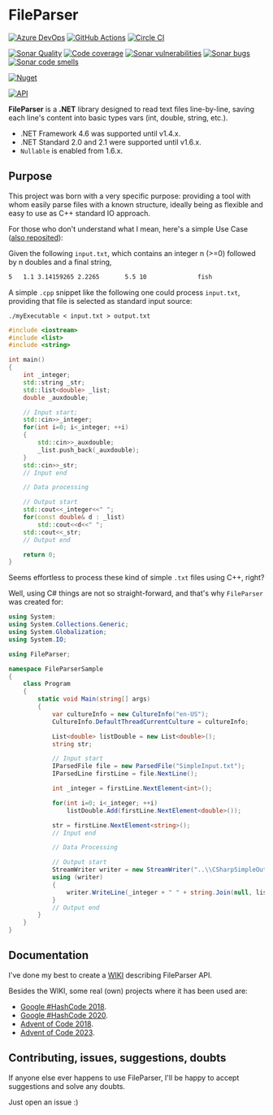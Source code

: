 # FileParser

[![Azure DevOps][azuredevopslogo]][azuredevopslink]
[![GitHub Actions][githubactionslogo]][githubactionslink]
[![Circle CI][circlecilogo]][circlecilink]

[![Sonar Quality][sonarqualitylogo]][sonarqubelink]
[![Code coverage][sonarcoveragelogo]][sonarqubelink]
[![Sonar vulnerabilities][sonarvulnerabilitieslogo]][sonarqubelink]
[![Sonar bugs][sonarbugslogo]][sonarqubelink]
[![Sonar code smells][sonarcodesmellslogo]][sonarqubelink]

[![Nuget][nugetlogo]][nugetlink]

[![API][apimundologo]][apimundolink]

**FileParser** is a **.NET** library designed to read text files line-by-line, saving each line's content into basic types vars (int, double, string, etc.).

- .NET Framework 4.6 was supported until v1.4.x.
- .NET Standard 2.0 and 2.1 were supported until v1.6.x.
- `Nullable` is enabled from 1.6.x.

## Purpose

This project was born with a very specific purpose: providing a tool with whom easily parse files with a known structure, ideally being as flexible and easy to use as C++ standard IO approach.

For those who don't understand what I mean, here's a simple Use Case ([also reposited](https://github.com/eduherminio/FileParser/tree/main/Examples)):

Given the following `input.txt`, which contains an integer n (>=0) followed by n doubles and a final string,

```txt
5   1.1 3.14159265 2.2265       5.5 10              fish
```

A simple `.cpp` snippet like the following one could process `input.txt`, providing that file is selected as standard input source:

`./myExecutable < input.txt > output.txt`

```cpp
#include <iostream>
#include <list>
#include <string>

int main()
{
    int _integer;
    std::string _str;
    std::list<double> _list;
    double _auxdouble;

    // Input start;
    std::cin>>_integer;
    for(int i=0; i<_integer; ++i)
    {
        std::cin>>_auxdouble;
        _list.push_back(_auxdouble);
    }
    std::cin>>_str;
    // Input end

    // Data processing

    // Output start
    std::cout<<_integer<<" ";
    for(const double& d : _list)
        std::cout<<d<<" ";
    std::cout<<_str;
    // Output end

    return 0;
}
```

Seems effortless to process these kind of simple `.txt` files using C++, right?

Well, using C# things are not so straight-forward, and that's why `FileParser` was created for:

```csharp
using System;
using System.Collections.Generic;
using System.Globalization;
using System.IO;

using FileParser;

namespace FileParserSample
{
    class Program
    {
        static void Main(string[] args)
        {
            var cultureInfo = new CultureInfo("en-US");
            CultureInfo.DefaultThreadCurrentCulture = cultureInfo;

            List<double> listDouble = new List<double>();
            string str;

            // Input start
            IParsedFile file = new ParsedFile("SimpleInput.txt");
            IParsedLine firstLine = file.NextLine();

            int _integer = firstLine.NextElement<int>();

            for(int i=0; i<_integer; ++i)
                listDouble.Add(firstLine.NextElement<double>());

            str = firstLine.NextElement<string>();
            // Input end

            // Data Processing

            // Output start
            StreamWriter writer = new StreamWriter("..\\CSharpSimpleOutput.txt");
            using (writer)
            {
                writer.WriteLine(_integer + " " + string.Join(null, listDouble));
            }
            // Output end
        }
    }
}
```

## Documentation

I've done my best to create a [WIKI](https://github.com/eduherminio/FileParser/wiki) describing FileParser API.

Besides the WIKI, some real (own) projects where it has been used are:

- [Google #HashCode 2018](https://github.com/eduherminio/Google_HashCode_2018/blob/master/GoogleHashCode2018/Project/Manager.cs#L63).
- [Google #HashCode 2020](https://github.com/eduherminio/Google_HashCode_2020/blob/master/GoogleHashCode/BookManager.cs#L167).
- [Advent of Code 2018](https://github.com/eduherminio/advent-of-code-2018).
- [Advent of Code 2023](https://github.com/eduherminio/AoC2023).

## Contributing, issues, suggestions, doubts

If anyone else ever happens to use FileParser, I'll be happy to accept suggestions and solve any doubts.

Just open an issue :)

[githubactionslogo]: https://github.com/eduherminio/FileParser/actions/workflows/ci.yml/badge.svg
[githubactionslink]: https://github.com/eduherminio/FileParser/actions/workflows/ci.yml
[azuredevopslogo]: https://dev.azure.com/eduherminio/FileParser/_apis/build/status/eduherminio.FileParser?branchName=main
[azuredevopslink]: https://dev.azure.com/eduherminio/FileParser/_build/latest?definitionId=1&branchName=main
[circlecilogo]: https://circleci.com/gh/eduherminio/FileParser/tree/main.svg?style=svg
[circlecilink]: https://circleci.com/gh/eduherminio/FileParser/tree/main
[nugetlogo]: https://img.shields.io/nuget/v/FileParser.svg?style=flat-square&label=nuget
[nugetlink]: https://www.nuget.org/packages/FileParser
[apimundologo]: https://img.shields.io/badge/FileParser%20API-Apimundo-728199.svg
[apimundolink]: https://apimundo.com/organizations/nuget-org/nuget-feeds/public/packages/FileParser/versions/latest?tab=types
[sonarqubelink]: https://sonarcloud.io/dashboard?id=eduherminio_FileParser
[sonarqualitylogo]: https://sonarcloud.io/api/project_badges/measure?project=eduherminio_FileParser&metric=alert_status
[sonarcoveragelogo]: https://sonarcloud.io/api/project_badges/measure?project=eduherminio_FileParser&metric=coverage
[sonarvulnerabilitieslogo]: https://sonarcloud.io/api/project_badges/measure?project=eduherminio_FileParser&metric=vulnerabilities
[sonarbugslogo]: https://sonarcloud.io/api/project_badges/measure?project=eduherminio_FileParser&metric=bugs
[sonarcodesmellslogo]: https://sonarcloud.io/api/project_badges/measure?project=eduherminio_FileParser&metric=code_smells